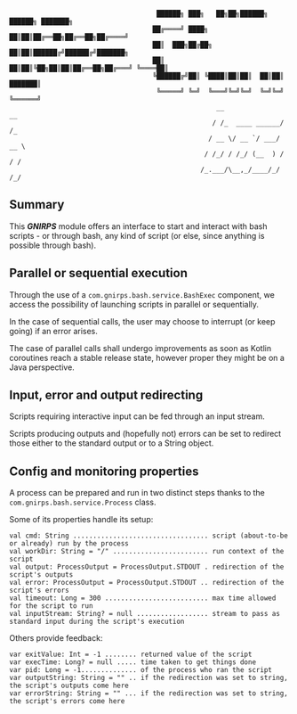                                          ██████╗ ███╗   ██╗██╗██████╗ ██████╗ ███████╗
                                        ██╔════╝ ████╗  ██║██║██╔══██╗██╔══██╗██╔════╝
                                        ██║  ███╗██╔██╗ ██║██║██████╔╝██████╔╝███████╗
                                        ██║   ██║██║╚██╗██║██║██╔══██╗██╔═══╝ ╚════██║
                                        ╚██████╔╝██║ ╚████║██║██║  ██║██║     ███████║
                                         ╚═════╝ ╚═╝  ╚═══╝╚═╝╚═╝  ╚═╝╚═╝     ╚══════╝
                                                        __               __  
                                                       / /_  ____ ______/ /_ 
                                                      / __ \/ __ `/ ___/ __ \
                                                     / /_/ / /_/ (__  ) / / /
                                                    /_.___/\__,_/____/_/ /_/ 
                                                                             
               
## Summary

This ***GNIRPS*** module offers an interface to start and interact with bash scripts - or through bash, any kind of 
script (or else, since anything is possible through bash).

## Parallel or sequential execution

Through the use of a `com.gnirps.bash.service.BashExec` component, we access the possibility of launching scripts in 
parallel or sequentially.

In the case of sequential calls, the user may choose to interrupt (or keep going) if an error 
arises.

The case of parallel calls shall undergo improvements as soon as Kotlin coroutines reach a stable release state, however 
proper they might be on a Java perspective.

## Input, error and output redirecting

Scripts requiring interactive input can be fed through an input stream.

Scripts producing outputs and (hopefully not) errors can be set to redirect those either to the standard output or to a 
String object.

## Config and monitoring properties

A process can be prepared and run in two distinct steps thanks to the `com.gnirps.bash.service.Process` class.

Some of its properties handle its setup:
```
val cmd: String .................................. script (about-to-be or already) run by the process
val workDir: String = "/" ........................ run context of the script
val output: ProcessOutput = ProcessOutput.STDOUT . redirection of the script's outputs
val error: ProcessOutput = ProcessOutput.STDOUT .. redirection of the script's errors
val timeout: Long = 300 .......................... max time allowed for the script to run
val inputStream: String? = null .................. stream to pass as standard input during the script's execution
```

Others provide feedback:
```
var exitValue: Int = -1 ........ returned value of the script
var execTime: Long? = null ..... time taken to get things done
var pid: Long = -1.............. of the process who ran the script
var outputString: String = "" .. if the redirection was set to string, the script's outputs come here
var errorString: String = "" ... if the redirection was set to string, the script's errors come here
```